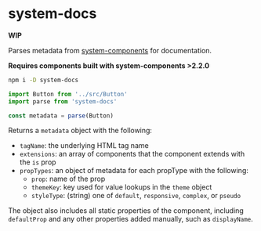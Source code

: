 
# system-docs

**WIP**

Parses metadata from [system-components][components] for documentation.

**Requires components built with system-components >2.2.0**

```sh
npm i -D system-docs
```

```js
import Button from '../src/Button'
import parse from 'system-docs'

const metadata = parse(Button)
```

Returns a `metadata` object with the following:

- `tagName`: the underlying HTML tag name
- `extensions`: an array of components that the component extends with the `is` prop
- `propTypes`: an object of metadata for each propType with the following:
  - `prop`: name of the prop
  - `themeKey`: key used for value lookups in the `theme` object
  - `styleType`: (string) one of `default`, `responsive`, `complex`, or `pseudo`

The object also includes all static properties of the component,
including `defaultProp` and any other properties added manually, such as `displayName`.

[components]: ../system-components
